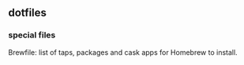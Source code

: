 ## dotfiles

### special files

Brewfile: list of taps, packages and cask apps for Homebrew to install.
